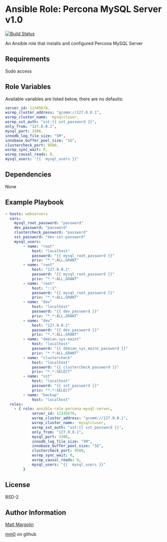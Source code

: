 Ansible Role: Percona MySQL Server v1.0
===

[![Build Status](https://travis-ci.org/mm0/ansible-role-percona-mysql-server.svg?branch=master)](https://travis-ci.org/mm0/ansible-role-percona-mysql-server)

An Ansible role that installs and configured Percona MySQL Server

Requirements
---

Sudo access

Role Variables
---

Available variables are listed below, there are no defaults:

```yml
server_id: 12345678,
wsrep_cluster_address: "gcomm://127.0.0.1",
wsrep_cluster_name:  mysqlcluser,
wsrep_sst_auth: "sst:{{ sst_password }}",
only_from: "127.0.0.1",
mysql_port: 3306,
innodb_log_file_size: "5M",
innobase_buffer_pool_size: "1G",
clustercheck_port: 9500,
wsrep_sync_wait: 0,
wsrep_causal_reads: 0,
mysql_users: "{{  mysql_users }}"
```


Dependencies
---

None 

Example Playbook
---

```yml
- hosts: webservers
  vars:
    mysql_root_password: "password"
    dev_password: "password"
    clustercheck_password: "password"
    sst_password: "dev-sst-password"
    mysql_users:
        - name: "root"
            host: "localhost"
            password: "{{ mysql_root_password }}"
            priv: "*.*:ALL,GRANT"
        - name: "root"
            host: "127.0.0.1"
            password: "{{ mysql_root_password }}"
            priv: "*.*:ALL,GRANT"
        - name: "root"
            host: "::1"
            password: "{{ mysql_root_password }}"
            priv: "*.*:ALL,GRANT"
        - name: "dev"
            host: "localhost"
            password: "{{ dev_password }}"
            priv: "*.*:ALL,GRANT"
        - name: "dev"
            host: "127.0.0.1"
            password: "{{ dev_password }}"
            priv: "*.*:ALL,GRANT"
        - name: "debian-sys-maint"
            host: "localhost"
            password: "{{ debian_sys_maint_password }}"
            priv: "*.*:ALL,GRANT"
        - name: "clustercheck"
            host: "localhost"
            password: "{{ clustercheck_password }}"
            priv: "*.*:SELECT"
        - name: "sst"
            host: "localhost"
            password: "{{ sst_password }}"
            priv: "*.*:SELECT"
        - name: "backup"
            host: "localhost"
  roles:
    - { role: ansible-role-percona-mysql-server,
            server_id: 12345678,
            wsrep_cluster_address: "gcomm://127.0.0.1",
            wsrep_cluster_name:  mysqlcluser,
            wsrep_sst_auth: "sst:{{ sst_password }}",
            only_from: "127.0.0.1",
            mysql_port: 3306,
            innodb_log_file_size: "5M",
            innobase_buffer_pool_size: "1G",
            clustercheck_port: 9500,
            wsrep_sync_wait: 0,
            wsrep_causal_reads: 0,
            mysql_users: "{{  mysql_users }}"
        }
```

License
---------------

BSD-2

Author Information
------------------

[Matt Margolin](mailto:matt.margolin@gmail.com)

[mm0](https://github.com/mm0) on github
